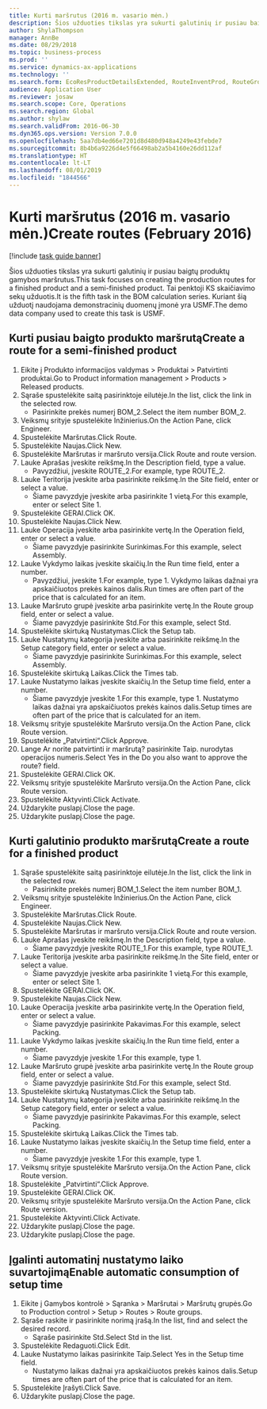 ```yaml
---
title: Kurti maršrutus (2016 m. vasario mėn.)
description: Šios užduoties tikslas yra sukurti galutinių ir pusiau baigtų produktų gamybos maršrutus.
author: ShylaThompson
manager: AnnBe
ms.date: 08/29/2018
ms.topic: business-process
ms.prod: ''
ms.service: dynamics-ax-applications
ms.technology: ''
ms.search.form: EcoResProductDetailsExtended, RouteInventProd, RouteGroup
audience: Application User
ms.reviewer: josaw
ms.search.scope: Core, Operations
ms.search.region: Global
ms.author: shylaw
ms.search.validFrom: 2016-06-30
ms.dyn365.ops.version: Version 7.0.0
ms.openlocfilehash: 5aa7db4ed66e7201d8d480d948a4249e43febde7
ms.sourcegitcommit: 8b4b6a9226d4e5f66498ab2a5b4160e26dd112af
ms.translationtype: HT
ms.contentlocale: lt-LT
ms.lasthandoff: 08/01/2019
ms.locfileid: "1844566"
---
```

# <a name="create-routes-february-2016"></a><span data-ttu-id="213ac-103">Kurti maršrutus (2016 m. vasario mėn.)</span><span class="sxs-lookup"><span data-stu-id="213ac-103">Create routes (February 2016)</span></span>

[!include [task guide banner](../../includes/task-guide-banner.md)]

<span data-ttu-id="213ac-104">Šios užduoties tikslas yra sukurti galutinių ir pusiau baigtų produktų gamybos maršrutus.</span><span class="sxs-lookup"><span data-stu-id="213ac-104">This task focuses on creating the production routes for a finished product and a semi-finished product.</span></span> <span data-ttu-id="213ac-105">Tai penktoji KS skaičiavimo sekų užduotis.</span><span class="sxs-lookup"><span data-stu-id="213ac-105">It is the fifth task in the BOM calculation series.</span></span> <span data-ttu-id="213ac-106">Kuriant šią užduotį naudojama demonstracinių duomenų įmonė yra USMF.</span><span class="sxs-lookup"><span data-stu-id="213ac-106">The demo data company used to create this task is USMF.</span></span>


## <a name="create-a-route-for-a-semi-finished-product"></a><span data-ttu-id="213ac-107">Kurti pusiau baigto produkto maršrutą</span><span class="sxs-lookup"><span data-stu-id="213ac-107">Create a route for a semi-finished product</span></span>
1. <span data-ttu-id="213ac-108">Eikite į Produkto informacijos valdymas > Produktai > Patvirtinti produktai.</span><span class="sxs-lookup"><span data-stu-id="213ac-108">Go to Product information management > Products > Released products.</span></span>
2. <span data-ttu-id="213ac-109">Sąraše spustelėkite saitą pasirinktoje eilutėje.</span><span class="sxs-lookup"><span data-stu-id="213ac-109">In the list, click the link in the selected row.</span></span>
    * <span data-ttu-id="213ac-110">Pasirinkite prekės numerį BOM_2.</span><span class="sxs-lookup"><span data-stu-id="213ac-110">Select the item number BOM_2.</span></span>  
3. <span data-ttu-id="213ac-111">Veiksmų srityje spustelėkite Inžinierius.</span><span class="sxs-lookup"><span data-stu-id="213ac-111">On the Action Pane, click Engineer.</span></span>
4. <span data-ttu-id="213ac-112">Spustelėkite Maršrutas.</span><span class="sxs-lookup"><span data-stu-id="213ac-112">Click Route.</span></span>
5. <span data-ttu-id="213ac-113">Spustelėkite Naujas.</span><span class="sxs-lookup"><span data-stu-id="213ac-113">Click New.</span></span>
6. <span data-ttu-id="213ac-114">Spustelėkite Maršrutas ir maršruto versija.</span><span class="sxs-lookup"><span data-stu-id="213ac-114">Click Route and route version.</span></span>
7. <span data-ttu-id="213ac-115">Lauke Aprašas įveskite reikšmę.</span><span class="sxs-lookup"><span data-stu-id="213ac-115">In the Description field, type a value.</span></span>
    * <span data-ttu-id="213ac-116">Pavyzdžiui, įveskite ROUTE_2.</span><span class="sxs-lookup"><span data-stu-id="213ac-116">For example, type ROUTE_2.</span></span>  
8. <span data-ttu-id="213ac-117">Lauke Teritorija įveskite arba pasirinkite reikšmę.</span><span class="sxs-lookup"><span data-stu-id="213ac-117">In the Site field, enter or select a value.</span></span>
    * <span data-ttu-id="213ac-118">Šiame pavyzdyje įveskite arba pasirinkite 1 vietą.</span><span class="sxs-lookup"><span data-stu-id="213ac-118">For this example, enter or select Site 1.</span></span>  
9. <span data-ttu-id="213ac-119">Spustelėkite GERAI.</span><span class="sxs-lookup"><span data-stu-id="213ac-119">Click OK.</span></span>
10. <span data-ttu-id="213ac-120">Spustelėkite Naujas.</span><span class="sxs-lookup"><span data-stu-id="213ac-120">Click New.</span></span>
11. <span data-ttu-id="213ac-121">Lauke Operacija įveskite arba pasirinkite vertę.</span><span class="sxs-lookup"><span data-stu-id="213ac-121">In the Operation field, enter or select a value.</span></span>
    * <span data-ttu-id="213ac-122">Šiame pavyzdyje pasirinkite Surinkimas.</span><span class="sxs-lookup"><span data-stu-id="213ac-122">For this example, select Assembly.</span></span>  
12. <span data-ttu-id="213ac-123">Lauke Vykdymo laikas įveskite skaičių.</span><span class="sxs-lookup"><span data-stu-id="213ac-123">In the Run time field, enter a number.</span></span>
    * <span data-ttu-id="213ac-124">Pavyzdžiui, įveskite 1.</span><span class="sxs-lookup"><span data-stu-id="213ac-124">For example, type 1.</span></span> <span data-ttu-id="213ac-125">Vykdymo laikas dažnai yra apskaičiuotos prekės kainos dalis.</span><span class="sxs-lookup"><span data-stu-id="213ac-125">Run times are often part of the price that is calculated for an item.</span></span>  
13. <span data-ttu-id="213ac-126">Lauke Maršruto grupė įveskite arba pasirinkite vertę.</span><span class="sxs-lookup"><span data-stu-id="213ac-126">In the Route group field, enter or select a value.</span></span>
    * <span data-ttu-id="213ac-127">Šiame pavyzdyje pasirinkite Std.</span><span class="sxs-lookup"><span data-stu-id="213ac-127">For this example, select Std.</span></span>  
14. <span data-ttu-id="213ac-128">Spustelėkite skirtuką Nustatymas.</span><span class="sxs-lookup"><span data-stu-id="213ac-128">Click the Setup tab.</span></span>
15. <span data-ttu-id="213ac-129">Lauke Nustatymų kategorija įveskite arba pasirinkite reikšmę.</span><span class="sxs-lookup"><span data-stu-id="213ac-129">In the Setup category field, enter or select a value.</span></span>
    * <span data-ttu-id="213ac-130">Šiame pavyzdyje pasirinkite Surinkimas.</span><span class="sxs-lookup"><span data-stu-id="213ac-130">For this example, select Assembly.</span></span>  
16. <span data-ttu-id="213ac-131">Spustelėkite skirtuką Laikas.</span><span class="sxs-lookup"><span data-stu-id="213ac-131">Click the Times tab.</span></span>
17. <span data-ttu-id="213ac-132">Lauke Nustatymo laikas įveskite skaičių.</span><span class="sxs-lookup"><span data-stu-id="213ac-132">In the Setup time field, enter a number.</span></span>
    * <span data-ttu-id="213ac-133">Šiame pavyzdyje įveskite 1.</span><span class="sxs-lookup"><span data-stu-id="213ac-133">For this example, type 1.</span></span> <span data-ttu-id="213ac-134">Nustatymo laikas dažnai yra apskaičiuotos prekės kainos dalis.</span><span class="sxs-lookup"><span data-stu-id="213ac-134">Setup times are often part of the price that is calculated for an item.</span></span>  
18. <span data-ttu-id="213ac-135">Veiksmų srityje spustelėkite Maršruto versija.</span><span class="sxs-lookup"><span data-stu-id="213ac-135">On the Action Pane, click Route version.</span></span>
19. <span data-ttu-id="213ac-136">Spustelėkite „Patvirtinti“.</span><span class="sxs-lookup"><span data-stu-id="213ac-136">Click Approve.</span></span>
20. <span data-ttu-id="213ac-137">Lange Ar norite patvirtinti ir maršrutą? pasirinkite Taip. nurodytas operacijos numeris.</span><span class="sxs-lookup"><span data-stu-id="213ac-137">Select Yes in the Do you also want to approve the route? field.</span></span>
21. <span data-ttu-id="213ac-138">Spustelėkite GERAI.</span><span class="sxs-lookup"><span data-stu-id="213ac-138">Click OK.</span></span>
22. <span data-ttu-id="213ac-139">Veiksmų srityje spustelėkite Maršruto versija.</span><span class="sxs-lookup"><span data-stu-id="213ac-139">On the Action Pane, click Route version.</span></span>
23. <span data-ttu-id="213ac-140">Spustelėkite Aktyvinti.</span><span class="sxs-lookup"><span data-stu-id="213ac-140">Click Activate.</span></span>
24. <span data-ttu-id="213ac-141">Uždarykite puslapį.</span><span class="sxs-lookup"><span data-stu-id="213ac-141">Close the page.</span></span>
25. <span data-ttu-id="213ac-142">Uždarykite puslapį.</span><span class="sxs-lookup"><span data-stu-id="213ac-142">Close the page.</span></span>

## <a name="create-a-route-for-a-finished-product"></a><span data-ttu-id="213ac-143">Kurti galutinio produkto maršrutą</span><span class="sxs-lookup"><span data-stu-id="213ac-143">Create a route for a finished product</span></span>
1. <span data-ttu-id="213ac-144">Sąraše spustelėkite saitą pasirinktoje eilutėje.</span><span class="sxs-lookup"><span data-stu-id="213ac-144">In the list, click the link in the selected row.</span></span>
    * <span data-ttu-id="213ac-145">Pasirinkite prekės numerį BOM_1.</span><span class="sxs-lookup"><span data-stu-id="213ac-145">Select the item number BOM_1.</span></span>  
2. <span data-ttu-id="213ac-146">Veiksmų srityje spustelėkite Inžinierius.</span><span class="sxs-lookup"><span data-stu-id="213ac-146">On the Action Pane, click Engineer.</span></span>
3. <span data-ttu-id="213ac-147">Spustelėkite Maršrutas.</span><span class="sxs-lookup"><span data-stu-id="213ac-147">Click Route.</span></span>
4. <span data-ttu-id="213ac-148">Spustelėkite Naujas.</span><span class="sxs-lookup"><span data-stu-id="213ac-148">Click New.</span></span>
5. <span data-ttu-id="213ac-149">Spustelėkite Maršrutas ir maršruto versija.</span><span class="sxs-lookup"><span data-stu-id="213ac-149">Click Route and route version.</span></span>
6. <span data-ttu-id="213ac-150">Lauke Aprašas įveskite reikšmę.</span><span class="sxs-lookup"><span data-stu-id="213ac-150">In the Description field, type a value.</span></span>
    * <span data-ttu-id="213ac-151">Šiame pavyzdyje įveskite ROUTE_1.</span><span class="sxs-lookup"><span data-stu-id="213ac-151">For this example, type ROUTE_1.</span></span>  
7. <span data-ttu-id="213ac-152">Lauke Teritorija įveskite arba pasirinkite reikšmę.</span><span class="sxs-lookup"><span data-stu-id="213ac-152">In the Site field, enter or select a value.</span></span>
    * <span data-ttu-id="213ac-153">Šiame pavyzdyje įveskite arba pasirinkite 1 vietą.</span><span class="sxs-lookup"><span data-stu-id="213ac-153">For this example, enter or select Site 1.</span></span>  
8. <span data-ttu-id="213ac-154">Spustelėkite GERAI.</span><span class="sxs-lookup"><span data-stu-id="213ac-154">Click OK.</span></span>
9. <span data-ttu-id="213ac-155">Spustelėkite Naujas.</span><span class="sxs-lookup"><span data-stu-id="213ac-155">Click New.</span></span>
10. <span data-ttu-id="213ac-156">Lauke Operacija įveskite arba pasirinkite vertę.</span><span class="sxs-lookup"><span data-stu-id="213ac-156">In the Operation field, enter or select a value.</span></span>
    * <span data-ttu-id="213ac-157">Šiame pavyzdyje pasirinkite Pakavimas.</span><span class="sxs-lookup"><span data-stu-id="213ac-157">For this example, select Packing.</span></span>  
11. <span data-ttu-id="213ac-158">Lauke Vykdymo laikas įveskite skaičių.</span><span class="sxs-lookup"><span data-stu-id="213ac-158">In the Run time field, enter a number.</span></span>
    * <span data-ttu-id="213ac-159">Šiame pavyzdyje įveskite 1.</span><span class="sxs-lookup"><span data-stu-id="213ac-159">For this example, type 1.</span></span>  
12. <span data-ttu-id="213ac-160">Lauke Maršruto grupė įveskite arba pasirinkite vertę.</span><span class="sxs-lookup"><span data-stu-id="213ac-160">In the Route group field, enter or select a value.</span></span>
    * <span data-ttu-id="213ac-161">Šiame pavyzdyje pasirinkite Std.</span><span class="sxs-lookup"><span data-stu-id="213ac-161">For this example, select Std.</span></span>  
13. <span data-ttu-id="213ac-162">Spustelėkite skirtuką Nustatymas.</span><span class="sxs-lookup"><span data-stu-id="213ac-162">Click the Setup tab.</span></span>
14. <span data-ttu-id="213ac-163">Lauke Nustatymų kategorija įveskite arba pasirinkite reikšmę.</span><span class="sxs-lookup"><span data-stu-id="213ac-163">In the Setup category field, enter or select a value.</span></span>
    * <span data-ttu-id="213ac-164">Šiame pavyzdyje pasirinkite Pakavimas.</span><span class="sxs-lookup"><span data-stu-id="213ac-164">For this example, select Packing.</span></span>  
15. <span data-ttu-id="213ac-165">Spustelėkite skirtuką Laikas.</span><span class="sxs-lookup"><span data-stu-id="213ac-165">Click the Times tab.</span></span>
16. <span data-ttu-id="213ac-166">Lauke Nustatymo laikas įveskite skaičių.</span><span class="sxs-lookup"><span data-stu-id="213ac-166">In the Setup time field, enter a number.</span></span>
    * <span data-ttu-id="213ac-167">Šiame pavyzdyje įveskite 1.</span><span class="sxs-lookup"><span data-stu-id="213ac-167">For this example, type 1.</span></span>  
17. <span data-ttu-id="213ac-168">Veiksmų srityje spustelėkite Maršruto versija.</span><span class="sxs-lookup"><span data-stu-id="213ac-168">On the Action Pane, click Route version.</span></span>
18. <span data-ttu-id="213ac-169">Spustelėkite „Patvirtinti“.</span><span class="sxs-lookup"><span data-stu-id="213ac-169">Click Approve.</span></span>
19. <span data-ttu-id="213ac-170">Spustelėkite GERAI.</span><span class="sxs-lookup"><span data-stu-id="213ac-170">Click OK.</span></span>
20. <span data-ttu-id="213ac-171">Veiksmų srityje spustelėkite Maršruto versija.</span><span class="sxs-lookup"><span data-stu-id="213ac-171">On the Action Pane, click Route version.</span></span>
21. <span data-ttu-id="213ac-172">Spustelėkite Aktyvinti.</span><span class="sxs-lookup"><span data-stu-id="213ac-172">Click Activate.</span></span>
22. <span data-ttu-id="213ac-173">Uždarykite puslapį.</span><span class="sxs-lookup"><span data-stu-id="213ac-173">Close the page.</span></span>
23. <span data-ttu-id="213ac-174">Uždarykite puslapį.</span><span class="sxs-lookup"><span data-stu-id="213ac-174">Close the page.</span></span>

## <a name="enable-automatic-consumption-of-setup-time"></a><span data-ttu-id="213ac-175">Įgalinti automatinį nustatymo laiko suvartojimą</span><span class="sxs-lookup"><span data-stu-id="213ac-175">Enable automatic consumption of setup time</span></span>
1. <span data-ttu-id="213ac-176">Eikite į Gamybos kontrolė > Sąranka > Maršrutai > Maršrutų grupės.</span><span class="sxs-lookup"><span data-stu-id="213ac-176">Go to Production control > Setup > Routes > Route groups.</span></span>
2. <span data-ttu-id="213ac-177">Sąraše raskite ir pasirinkite norimą įrašą.</span><span class="sxs-lookup"><span data-stu-id="213ac-177">In the list, find and select the desired record.</span></span>
    * <span data-ttu-id="213ac-178">Sąraše pasirinkite Std.</span><span class="sxs-lookup"><span data-stu-id="213ac-178">Select Std in the list.</span></span>  
3. <span data-ttu-id="213ac-179">Spustelėkite Redaguoti.</span><span class="sxs-lookup"><span data-stu-id="213ac-179">Click Edit.</span></span>
4. <span data-ttu-id="213ac-180">Lauke Nustatymo laikas pasirinkite Taip.</span><span class="sxs-lookup"><span data-stu-id="213ac-180">Select Yes in the Setup time field.</span></span>
    * <span data-ttu-id="213ac-181">Nustatymo laikas dažnai yra apskaičiuotos prekės kainos dalis.</span><span class="sxs-lookup"><span data-stu-id="213ac-181">Setup times are often part of the price that is calculated for an item.</span></span>  
5. <span data-ttu-id="213ac-182">Spustelėkite Įrašyti.</span><span class="sxs-lookup"><span data-stu-id="213ac-182">Click Save.</span></span>
6. <span data-ttu-id="213ac-183">Uždarykite puslapį.</span><span class="sxs-lookup"><span data-stu-id="213ac-183">Close the page.</span></span>

